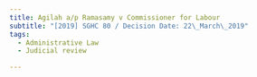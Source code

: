 ```yaml
---
title: Agilah a/p Ramasamy v Commissioner for Labour
subtitle: "[2019] SGHC 80 / Decision Date: 22\_March\_2019"
tags:
  - Administrative Law
  - Judicial review

---
```

